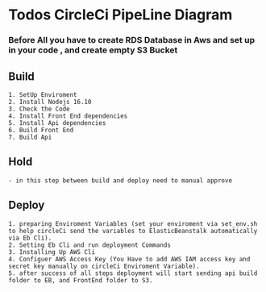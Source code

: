 # Todos CircleCi PipeLine Diagram

### Before All you have to create RDS Database in Aws and set up in your code , and create empty S3 Bucket

## Build

    1. SetUp Enviroment
    2. Install Nodejs 16.10
    3. Check the Code
    4. Install Front End dependencies
    5. Install Api dependencies
    6. Build Front End
    7. Build Api

## Hold

    - in this step between build and deploy need to manual approve

## Deploy

    1. preparing Enviroment Variables (set your enviroment via set_env.sh to help circleCi send the variables to ElasticBeanstalk automatically via Eb Cli).
    2. Setting Eb Cli and run deployment Commands
    3. Installing Up AWS Cli
    4. Configuer AWS Access Key (You Have to add AWS IAM access key and secret key manually on circleCi Enviroment Variable).
    5. after success of all steps deployment will start sending api build folder to EB, and FrontEnd folder to S3.
